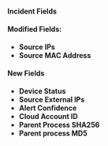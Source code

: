 
#### Incident Fields

#### Modified Fields:
- **Source IPs**
- **Source MAC Address**

#### New Fields
- **Device Status**
- **Source External IPs**
- **Alert Confidence**
- **Cloud Account ID**
- **Parent Process SHA256**
- **Parent process MD5**
